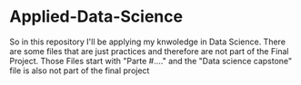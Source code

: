 # Applied-Data-Science
So in this repository I'll be applying my knwoledge in Data Science. There are some files that are just practices and therefore are not part of the Final Project.
Those Files start with "Parte #...." and the "Data science capstone" file is also not part of the final project
